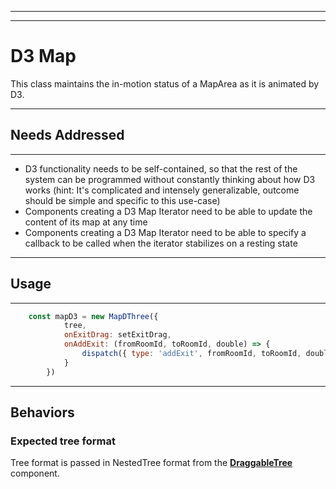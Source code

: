 
---
---

# D3 Map
This class maintains the in-motion status of a MapArea as it is animated by D3.

---

## Needs Addressed

---

- D3 functionality needs to be self-contained, so that the rest of the system can be programmed without
constantly thinking about how D3 works (hint:  It's complicated and intensely generalizable, outcome
should be simple and specific to this use-case)
- Components creating a D3 Map Iterator need to be able to update the content of its map at any time
- Components creating a D3 Map Iterator need to be able to specify a callback to be called when the
iterator stabilizes on a resting state

---

## Usage

---

```js
    const mapD3 = new MapDThree({
            tree,
            onExitDrag: setExitDrag,
            onAddExit: (fromRoomId, toRoomId, double) => {
                dispatch({ type: 'addExit', fromRoomId, toRoomId, double })
            }
        })
```

---

## Behaviors

### Expected tree format

Tree format is passed in NestedTree format from the [**DraggableTree**](../../../../DraggableTree/documentation/README.md) component.